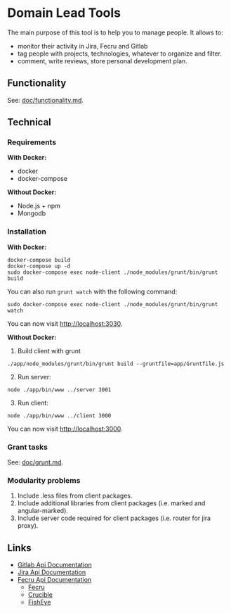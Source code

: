 # Domain Lead Tools

The main purpose of this tool is to help you to manage people.
It allows to:

- monitor their activity in Jira, Fecru and Gitlab
- tag people with projects, technologies, whatever to organize and filter.
- comment, write reviews, store personal development plan.

## Functionality

See: [doc/functionality.md](doc/functionality.md).

## Technical

### Requirements

**With Docker:**

- docker
- docker-compose

**Without Docker:**

- Node.js + npm
- Mongodb

### Installation

**With Docker:**

```
docker-compose build
docker-compose up -d
sudo docker-compose exec node-client ./node_modules/grunt/bin/grunt build
```

You can also run `grunt watch` with the following command:

```
sudo docker-compose exec node-client ./node_modules/grunt/bin/grunt watch
```

You can now visit [http://localhost:3030](http://localhost:3030).

**Without Docker:**

1. Build client with grunt
```
./app/node_modules/grunt/bin/grunt build --gruntfile=app/Gruntfile.js
```
2. Run server:
```
node ./app/bin/www ../server 3001
```
3. Run client:
```
node ./app/bin/www ../client 3000
```

You can now visit [http://localhost:3000](http://localhost:3000).

### Grant tasks

See: [doc/grunt.md](doc/grunt.md).

### Modularity problems

1. Include .less files from client packages.
2. Include additional libraries from client packages (i.e. marked and angular-marked).
3. Include server code required for client packages (i.e. router for jira proxy).

## Links

- [Gitlab Api Documentation](http://docs.gitlab.com/ce/api/README.html)
- [Jira Api Documentation](https://docs.atlassian.com/jira/REST/latest/)
- [Fecru Api Documentation](https://developer.atlassian.com/fecrudev/remote-api-reference/rest-api-guide)
    - [Fecru](https://docs.atlassian.com/fisheye-crucible/latest/wadl/fecru.html)
    - [Crucible](https://docs.atlassian.com/fisheye-crucible/latest/wadl/crucible.html)
    - [FishEye](https://docs.atlassian.com/fisheye-crucible/latest/wadl/fisheye.html)